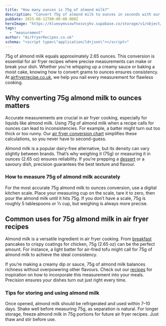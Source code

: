 ```yaml
---
title: "How many ounces is 75g of almond milk?"
description: "Convert 75g of almond milk to ounces in seconds with our easy guide. Perfect for air fryer recipes and precise measurements."
pubDate: 2025-08-12T00:00:00.000Z
heroImage: "https://klueoymssxwfnxsvcyhv.supabase.co/storage/v1/object/public/md/75g-almond-milk-to-ounces-c5e89e5f.webp"
tags:
  - "measurement"
author: "AirFryerRecipes.co.uk"
schema: "<script type=\"application/ld+json\"></script>"
---
```


<p>75g of almond milk equals approximately 2.65 ounces. This conversion is essential for air fryer recipes where precise measurements can make or break your dish. Whether you're whipping up a creamy sauce or baking a moist cake, knowing how to convert grams to ounces ensures consistency. At <a href=https://www.airfryerrecipe.co.uk>airfryerrecipe.co.uk</a>, we help you nail every measurement for flawless cooking.</p>  

<h2>Why converting 75g almond milk to ounces matters</h2>  
<p>Accurate measurements are crucial in air fryer cooking, especially for liquids like almond milk. Using 75g of almond milk when a recipe calls for ounces can lead to inconsistencies. For example, a batter might turn out too thick or too runny. Our <a href=https://www.airfryerrecipe.co.uk/air-fryer-conversion-chart>air fryer conversion chart</a> simplifies these calculations, so you never have to second-guess.</p>  
<p>Almond milk is a popular dairy-free alternative, but its density can vary slightly between brands. That’s why weighing it (75g) or measuring it in ounces (2.65 oz) ensures reliability. If you’re prepping a <a href=https://www.airfryerrecipe.co.uk/recipe-category/dessert>dessert</a> or a savoury dish, precision guarantees the best texture and flavour.</p>  

<h3>How to measure 75g of almond milk accurately</h3>  
<p>For the most accurate 75g almond milk to ounces conversion, use a digital kitchen scale. Place your measuring cup on the scale, tare it to zero, then pour the almond milk until it hits 75g. If you don’t have a scale, 75g is roughly 5 tablespoons or ⅓ cup, but weighing is always more precise.</p>  

<h2>Common uses for 75g almond milk in air fryer recipes</h2>  
<p>Almond milk is a versatile ingredient in air fryer cooking. From <a href=https://www.airfryerrecipe.co.uk/recipe-category/breakfast>breakfast</a> pancakes to crispy coatings for chicken, 75g (2.65 oz) can be the perfect amount. For instance, a light batter for air-fried tofu might call for 75g of almond milk to achieve the ideal consistency.</p>  
<p>If you’re making a creamy dip or sauce, 75g of almond milk balances richness without overpowering other flavours. Check out our <a href=https://www.airfryerrecipe.co.uk/recipes>recipes</a> for inspiration on how to incorporate this measurement into your meals. Precision ensures your dishes turn out just right every time.</p>  

<h3>Tips for storing and using almond milk</h3>  
<p>Once opened, almond milk should be refrigerated and used within 7–10 days. Shake well before measuring 75g, as separation is natural. For longer storage, freeze almond milk in 75g portions for future air fryer recipes. Just thaw and stir before use.</p>